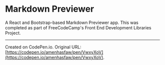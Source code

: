 # Markdown Previewer

A React and Bootstrap-based Markdown Previewer app. This was completed as part of FreeCodeCamp's Front End Development Libraries Project.

---

Created on CodePen.io. Original URL: [https://codepen.io/amenhasfaw/pen/VwxyXoV](https://codepen.io/amenhasfaw/pen/VwxyXoV).

